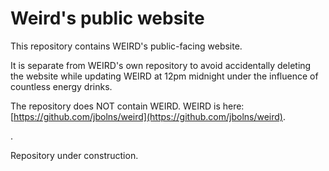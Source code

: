 # Weird's public website
This repository contains WEIRD's public-facing website.

It is separate from WEIRD's own repository to avoid accidentally deleting the website while updating WEIRD at 12pm midnight under the influence of countless energy drinks.

The repository does NOT contain WEIRD. WEIRD is here: [https://github.com/jbolns/weird](https://github.com/jbolns/weird).

.

Repository under construction.
